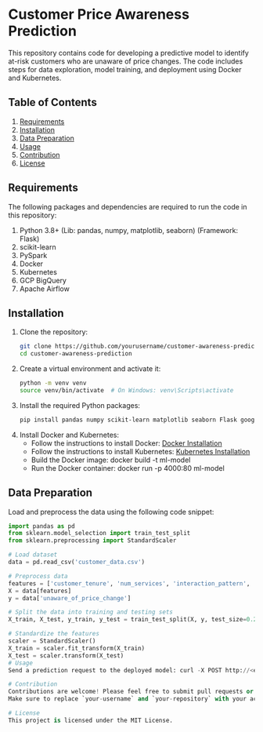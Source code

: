 # Customer Price Awareness Prediction
This repository contains code for developing a predictive model to identify at-risk customers who are unaware of price changes. The code includes steps for data exploration, model training, and deployment using Docker and Kubernetes.
## Table of Contents
1. [Requirements](#requirements)
2. [Installation](#installation)
3. [Data Preparation](#data-preparation)
4. [Usage](#usage)
5. [Contribution](#contribution)
6. [License](#license)
## Requirements
The following packages and dependencies are required to run the code in this repository:
1. Python 3.8+ (Lib: pandas, numpy,  matplotlib, seaborn) (Framework: Flask)
2. scikit-learn
3. PySpark
4. Docker
5. Kubernetes
6. GCP BigQuery
7. Apache Airflow
## Installation
1. Clone the repository:
    ```bash
    git clone https://github.com/yourusername/customer-awareness-prediction.git
    cd customer-awareness-prediction
    ```
2. Create a virtual environment and activate it:
    ```bash
    python -m venv venv
    source venv/bin/activate  # On Windows: venv\Scripts\activate
    ```
3. Install the required Python packages:
    ```bash
    pip install pandas numpy scikit-learn matplotlib seaborn Flask google-cloud-bigquery apache-airflow great-expectations pyspark
    ```
4. Install Docker and Kubernetes:
    - Follow the instructions to install Docker: [Docker Installation](https://docs.docker.com/get-docker/)
    - Follow the instructions to install Kubernetes: [Kubernetes Installation](https://kubernetes.io/docs/setup/)
    - Build the Docker image: docker build -t ml-model
    - Run the Docker container: docker run -p 4000:80 ml-model
## Data Preparation
Load and preprocess the data using the following code snippet:
```python
import pandas as pd
from sklearn.model_selection import train_test_split
from sklearn.preprocessing import StandardScaler

# Load dataset
data = pd.read_csv('customer_data.csv')

# Preprocess data
features = ['customer_tenure', 'num_services', 'interaction_pattern', 'sms_engagement']
X = data[features]
y = data['unaware_of_price_change']

# Split the data into training and testing sets
X_train, X_test, y_train, y_test = train_test_split(X, y, test_size=0.2, random_state=42)

# Standardize the features
scaler = StandardScaler()
X_train = scaler.fit_transform(X_train)
X_test = scaler.transform(X_test)
# Usage
Send a prediction request to the deployed model: curl -X POST http://<external-ip>/predict -H "Content-Type: application/json" -d '{"features": [0.5, 1, 0.8, 0.3]}'

# Contribution
Contributions are welcome! Please feel free to submit pull requests or open issues for any improvements or bug fixes.
Make sure to replace `your-username` and `your-repository` with your actual GitHub username and repository name. Additionally, include a `LICENSE` file in your repository with the appropriate license text.

# License
This project is licensed under the MIT License.
